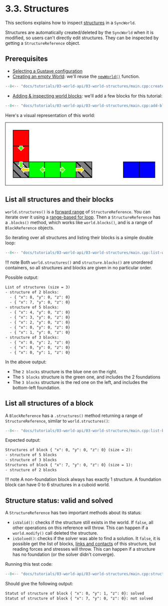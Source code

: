 # 3.3. Structures

This sections explains how to inspect [structures](../../../lexicon.md#structure) in a `SyncWorld`.

Structures are automatically created/deleted by the `SyncWorld` when it is modified, so users can't directly edit structures. They can be inspected by getting a `StructureReference` object.

## Prerequisites

- [Selecting a Gustave configuration](../../01-getting-started/index.md)
- [Creating an empty World](../01-creating-world/index.md): we'll reuse the [`newWorld()`](../01-creating-world/index.md#configuring-a-world) function.

```c++
--8<-- "docs/tutorials/03-world-api/03-world-structures/main.cpp:create-world"
```

- [Adding & inspecting world blocks](../02-world-blocks/index.md): we'll add a few blocks for this tutorial:

```c++
--8<-- "docs/tutorials/03-world-api/03-world-structures/main.cpp:add-blocks"
```

Here's a visual representation of this world:

![](world.svg)

## List all structures and their blocks

`world.structures()` is a [forward range](https://en.cppreference.com/w/cpp/ranges/forward_range) of `StructureReference`. You can iterate over it using a [range-based for loop](https://en.cppreference.com/w/cpp/language/range-for). Then a `StructureReference` has a `.blocks()` method, which works like `world.blocks()`, and is a range of `BlockReference` objects.

So iterating over all structures and listing their blocks is a simple double loop:

```c++
--8<-- "docs/tutorials/03-world-api/03-world-structures/main.cpp:list-world-structures"
```

!!! note
    Both `world.structures()` and `structure.blocks()` are unordered containers, so all structures and blocks are given in no particular order.

Possible output:

```
List of structures (size = 3)
- structure of 2 blocks:
  - { "x": 8, "y": 0, "z": 0}
  - { "x": 7, "y": 0, "z": 0}
- structure of 5 blocks:
  - { "x": 4, "y": 0, "z": 0}
  - { "x": 3, "y": 0, "z": 0}
  - { "x": 2, "y": 0, "z": 0}
  - { "x": 0, "y": 0, "z": 0}
  - { "x": 1, "y": 0, "z": 0}
- structure of 3 blocks:
  - { "x": 0, "y": 2, "z": 0}
  - { "x": 0, "y": 0, "z": 0}
  - { "x": 0, "y": 1, "z": 0}
```

In the above output:

- The `2 blocks` structure is the blue one on the right.
- The `5 blocks` structure is the green one, and includes the 2 foundations
- The `3 blocks` structure is the red one on the left, and includes the bottom-left foundation.

## List all structures of a block

A `BlockReference` has a `.structures()` method returning a range of `StructureReference`, similar to `world.structures()`:

```c++
--8<-- "docs/tutorials/03-world-api/03-world-structures/main.cpp:list-block-structures"
```

Expected output:

```
Structures of block { "x": 0, "y": 0, "z": 0} (size = 2):
- structure of 5 blocks
- structure of 3 blocks
Structures of block { "x": 7, "y": 0, "z": 0} (size = 1):
- structure of 2 blocks
```

!!! note
    A non-foundation block always has exactly 1 structure. A foundation block can have 0 to 6 structures in a cuboid world.

## Structure status: valid and solved

A `StructureReference` has two important methods about its status:

- `isValid()`: checks if the structure still exists in the world. If `false`, all other operations on this reference will throw. This can happen if a `world.modify()` call deleted the structure.
- `isSolved()`: checks if the solver was able to find a solution. It `false`, it is possible get the list of blocks, [links and contacts](../../../lexicon.md#links-and-contacts) of this structure, but reading forces and stresses will throw. This can happen if a structure has no foundation (or the solver didn't converge).

Running this test code:

```c++
--8<-- "docs/tutorials/03-world-api/03-world-structures/main.cpp:structure-status"
```

Should give the following output:

```
Statut of structure of block { "x": 0, "y": 1, "z": 0}: solved
Statut of structure of block { "x": 7, "y": 0, "z": 0}: not solved
```
